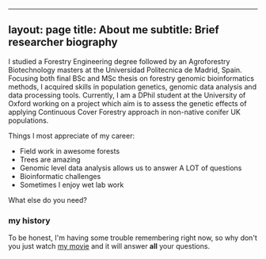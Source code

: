

---
layout: page
title: About me
subtitle: Brief researcher biography
---
<p style='text-align: justify;'> 

I studied a Forestry Engineering degree followed by an Agroforestry Biotechnology masters at the Universidad Politecnica de Madrid, Spain. Focusing both final BSc and MSc thesis on forestry genomic bioinformatics methods, I acquired skills in population genetics, genomic data analysis and data processing tools. Currently, I am a DPhil student at the University of Oxford working on a project which aim is to assess the genetic effects of applying Continuous Cover Forestry approach in non-native conifer UK populations. 

</p>

Things I most appreciate of my career:

- Field work in awesome forests
- Trees are amazing
- Genomic level data analysis allows us to answer A LOT of questions
- Bioinformatic challenges
- Sometimes I enjoy wet lab work

What else do you need?

### my history

To be honest, I'm having some trouble remembering right now, so why don't you just watch [my movie](http://en.wikipedia.org/wiki/The_Princess_Bride_%28film%29) and it will answer **all** your questions.
